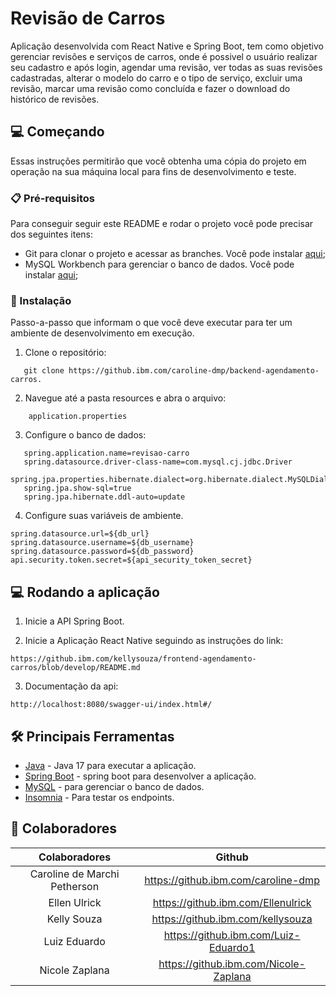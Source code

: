 # Revisão de Carros
Aplicação desenvolvida com React Native e Spring Boot, tem como objetivo gerenciar revisões e serviços de carros, onde é possivel o usuário realizar seu cadastro e após login, agendar uma revisão, ver todas as suas revisões cadastradas, alterar o modelo do carro e o tipo de serviço, excluir uma revisão, marcar uma revisão como concluída e fazer o download do histórico de revisões.
## :computer: Começando
Essas instruções permitirão que você obtenha uma cópia do projeto em operação na sua máquina local para fins de desenvolvimento e teste.
### :clipboard: Pré-requisitos
Para conseguir seguir este README e rodar o projeto você pode precisar dos seguintes itens:
- Git para clonar o projeto e acessar as branches. Você pode instalar [aqui](https://git-scm.com/downloads);
- MySQL Workbench para gerenciar o banco de dados. Você pode instalar [aqui](https://dev.mysql.com/downloads/workbench/);
### :wrench: Instalação
Passo-a-passo que informam o que você deve executar para ter um ambiente de desenvolvimento em execução.
1. Clone o repositório:
```
   git clone https://github.ibm.com/caroline-dmp/backend-agendamento-carros.
```
2. Navegue até a pasta resources e abra o arquivo:
```
    application.properties 
```
3. Configure o banco de dados:
```
   spring.application.name=revisao-carro
   spring.datasource.driver-class-name=com.mysql.cj.jdbc.Driver
   spring.jpa.properties.hibernate.dialect=org.hibernate.dialect.MySQLDialect
   spring.jpa.show-sql=true
   spring.jpa.hibernate.ddl-auto=update
```
4. Configure suas variáveis de ambiente.
````
spring.datasource.url=${db_url}
spring.datasource.username=${db_username}
spring.datasource.password=${db_password}
api.security.token.secret=${api_security_token_secret}

````

## :computer: Rodando a aplicação
1. Inicie a API Spring Boot.

2. Inicie a Aplicação React Native seguindo as instruções do link:
```
https://github.ibm.com/kellysouza/frontend-agendamento-carros/blob/develop/README.md
```
3. Documentação da api:
```
http://localhost:8080/swagger-ui/index.html#/
```

## :hammer_and_wrench: Principais Ferramentas
* [Java](https://www.oracle.com/br/java/technologies/downloads/#jdk17-windows) - Java 17 para executar a aplicação.
* [Spring Boot](https://spring.io/projects/spring-boot) - spring boot para desenvolver a aplicação.
* [MySQL](https://dev.mysql.com/downloads/workbench/) - para gerenciar o banco de dados.
* [Insomnia](https://insomnia.rest/download) - Para testar os endpoints.

## 🤝 Colaboradores

| Colaboradores                | Github                               |
| :----------:                 | :----------:                         |
| Caroline de Marchi Petherson | https://github.ibm.com/caroline-dmp  |
| Ellen Ulrick                 | https://github.ibm.com/Ellenulrick   |
| Kelly Souza                  | https://github.ibm.com/kellysouza    |
| Luiz Eduardo                 | https://github.ibm.com/Luiz-Eduardo1 |
| Nicole Zaplana               | https://github.ibm.com/Nicole-Zaplana|


